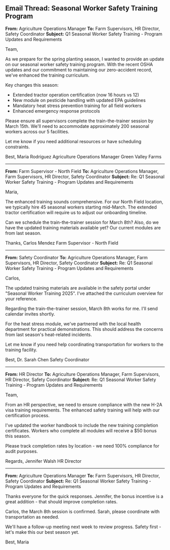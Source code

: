 ## Email Thread: Seasonal Worker Safety Training Program

**From:** Agriculture Operations Manager
**To:** Farm Supervisors, HR Director, Safety Coordinator
**Subject:** Q1 Seasonal Worker Safety Training - Program Updates and Requirements

Team,

As we prepare for the spring planting season, I wanted to provide an update on our seasonal worker safety training program. With the recent OSHA updates and our commitment to maintaining our zero-accident record, we've enhanced the training curriculum.

Key changes this season:
- Extended tractor operation certification (now 16 hours vs 12)
- New module on pesticide handling with updated EPA guidelines
- Mandatory heat stress prevention training for all field workers
- Enhanced emergency response protocols

Please ensure all supervisors complete the train-the-trainer session by March 15th. We'll need to accommodate approximately 200 seasonal workers across our 5 facilities.

Let me know if you need additional resources or have scheduling constraints.

Best,
Maria Rodriguez
Agriculture Operations Manager
Green Valley Farms

---

**From:** Farm Supervisor - North Field
**To:** Agriculture Operations Manager, Farm Supervisors, HR Director, Safety Coordinator
**Subject:** Re: Q1 Seasonal Worker Safety Training - Program Updates and Requirements

Maria,

The enhanced training sounds comprehensive. For our North Field location, we typically hire 45 seasonal workers starting mid-March. The extended tractor certification will require us to adjust our onboarding timeline.

Can we schedule the train-the-trainer session for March 8th? Also, do we have the updated training materials available yet? Our current modules are from last season.

Thanks,
Carlos Mendez
Farm Supervisor - North Field

---

**From:** Safety Coordinator
**To:** Agriculture Operations Manager, Farm Supervisors, HR Director, Safety Coordinator
**Subject:** Re: Q1 Seasonal Worker Safety Training - Program Updates and Requirements

Carlos,

The updated training materials are available in the safety portal under "Seasonal Worker Training 2025". I've attached the curriculum overview for your reference.

Regarding the train-the-trainer session, March 8th works for me. I'll send calendar invites shortly.

For the heat stress module, we've partnered with the local health department for practical demonstrations. This should address the concerns from last season's heat-related incidents.

Let me know if you need help coordinating transportation for workers to the training facility.

Best,
Dr. Sarah Chen
Safety Coordinator

---

**From:** HR Director
**To:** Agriculture Operations Manager, Farm Supervisors, HR Director, Safety Coordinator
**Subject:** Re: Q1 Seasonal Worker Safety Training - Program Updates and Requirements

Team,

From an HR perspective, we need to ensure compliance with the new H-2A visa training requirements. The enhanced safety training will help with our certification process.

I've updated the worker handbook to include the new training completion certificates. Workers who complete all modules will receive a $50 bonus this season.

Please track completion rates by location - we need 100% compliance for audit purposes.

Regards,
Jennifer Walsh
HR Director

---

**From:** Agriculture Operations Manager
**To:** Farm Supervisors, HR Director, Safety Coordinator
**Subject:** Re: Q1 Seasonal Worker Safety Training - Program Updates and Requirements

Thanks everyone for the quick responses. Jennifer, the bonus incentive is a great addition - that should improve completion rates.

Carlos, the March 8th session is confirmed. Sarah, please coordinate with transportation as needed.

We'll have a follow-up meeting next week to review progress. Safety first - let's make this our best season yet.

Best,
Maria
